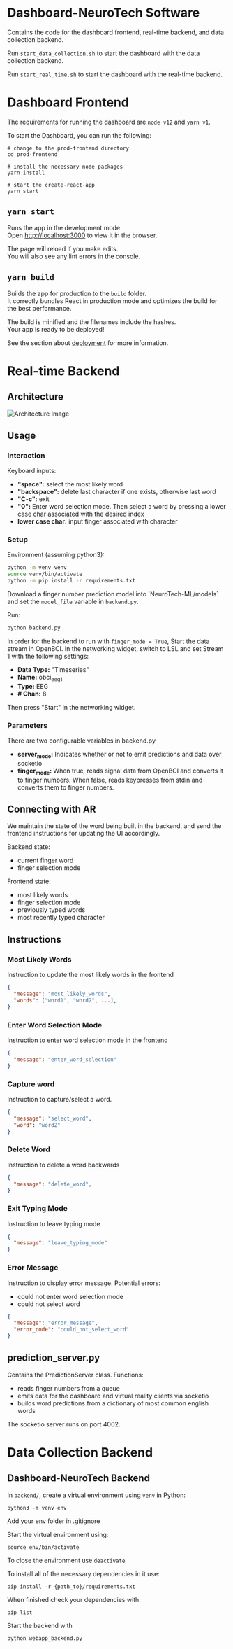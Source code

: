 # Dashboard-NeuroTech Software

Contains the code for the dashboard frontend, real-time backend, and data collection backend.

Run `start_data_collection.sh` to start the dashboard with the data collection backend.

Run `start_real_time.sh` to start the dashboard with the real-time backend.

# Dashboard Frontend

The requirements for running the dashboard are `node v12` and `yarn v1`.

To start the Dashboard, you can run the following:

```
# change to the prod-frontend directory
cd prod-frontend

# install the necessary node packages
yarn install

# start the create-react-app
yarn start
```

## `yarn start`

Runs the app in the development mode.<br />
Open [http://localhost:3000](http://localhost:3000) to view it in the browser.

The page will reload if you make edits.<br />
You will also see any lint errors in the console.

## `yarn build`

Builds the app for production to the `build` folder.<br />
It correctly bundles React in production mode and optimizes the build for the best performance.

The build is minified and the filenames include the hashes.<br />
Your app is ready to be deployed!

See the section about [deployment](https://facebook.github.io/create-react-app/docs/deployment) for more information.

# Real-time Backend

## Architecture

![Architecture Image](https://raw.githubusercontent.com/NTX-McGill/NeuroTechX-McGill-2020/main/src/dashboard/backend/real_time/architecture_diagram.jpg)

## Usage

### Interaction

Keyboard inputs:

-   **"space":** select the most likely word
-   **"backspace":** delete last character if one exists, otherwise last word
-   **"C-c":** exit
-   **"0":** Enter word selection mode. Then select a word by pressing a lower case char associated with the desired index
-   **lower case char:** input finger associated with character

### Setup

Environment (assuming python3):

```bash
python -m venv venv
source venv/bin/activate
python -m pip install -r requirements.txt
```

Download a finger number prediction model into \`NeuroTech-ML/models\` and set the `model_file` variable in `backend.py`.

Run:

```bash
python backend.py
```

In order for the backend to run with `finger_mode = True`, Start the data stream in OpenBCI. In the networking widget, switch to LSL and set Stream 1 with the following settings:

-   **Data Type:** "Timeseries"
-   **Name:** obci<sub>eeg1</sub>
-   **Type:** EEG
-   **# Chan:** 8

Then press "Start" in the networking widget.

### Parameters

There are two configurable variables in backend.py

-   **server<sub>mode</sub>:** Indicates whether or not to emit predictions and data over socketio
-   **finger<sub>mode</sub>:** When true, reads signal data from OpenBCI and converts it to finger numbers. When false, reads keypresses from stdin and converts them to finger numbers.

## Connecting with AR

We maintain the state of the word being built in the backend, and send the frontend instructions for updating the UI accordingly.

Backend state:

-   current finger word
-   finger selection mode

Frontend state:

-   most likely words
-   finger selection mode
-   previously typed words
-   most recently typed character

## Instructions

### Most Likely Words

Instruction to update the most likely words in the frontend

```json
{
  "message": "most_likely_words",
  "words": ["word1", "word2", ...],
}
```

### Enter Word Selection Mode

Instruction to enter word selection mode in the frontend

```json
{
  "message": "enter_word_selection"
}
```

### Capture word

Instruction to capture/select a word.

```json
{
  "message": "select_word",
  "word": "word2"
}
```

### Delete Word

Instruction to delete a word backwards

```json
{
  "message": "delete_word",
}
```

### Exit Typing Mode

Instruction to leave typing mode

```json
{
  "message": "leave_typing_mode"
}
```

### Error Message

Instruction to display error message. Potential errors:

-   could not enter word selection mode
-   could not select word

```json
{
  "message": "error_message",
  "error_code": "could_not_select_word"
}
```

## prediction_server.py

Contains the PredictionServer class. Functions:

-   reads finger numbers from a queue
-   emits data for the dashboard and virtual reality clients via socketio
-   builds word predictions from a dictionary of most common english words

The socketio server runs on port 4002.

# Data Collection Backend

## Dashboard-NeuroTech Backend


In `backend/`, create a virtual environment using `venv` in Python:

```
python3 -m venv env
```
Add your env folder in .gitignore

Start the virtual environment using:
```
source env/bin/activate
```

To close the environment use `deactivate`

To install all of the necessary dependencies in it use:

```text
pip install -r {path_to}/requirements.txt
```

When finished check your dependencies with:

```text
pip list
```

Start the backend with
```
python webapp_backend.py
```
